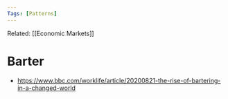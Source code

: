 ```yaml
---
Tags: [Patterns]
---
```

Related: [[Economic Markets]] 
# Barter
- https://www.bbc.com/worklife/article/20200821-the-rise-of-bartering-in-a-changed-world
